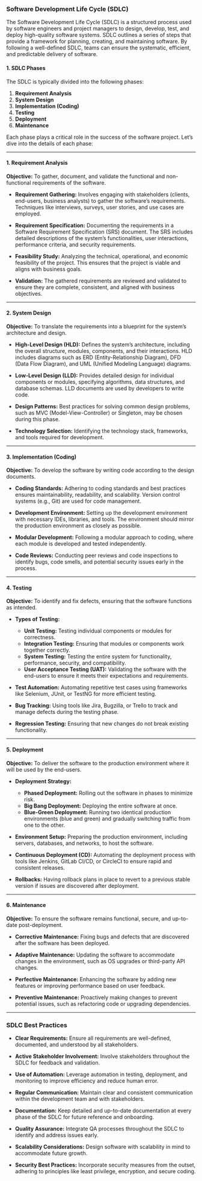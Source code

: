 ### Software Development Life Cycle (SDLC)

The Software Development Life Cycle (SDLC) is a structured process used by software engineers and project managers to design, develop, test, and deploy high-quality software systems. SDLC outlines a series of steps that provide a framework for planning, creating, and maintaining software. By following a well-defined SDLC, teams can ensure the systematic, efficient, and predictable delivery of software.

#### **1. SDLC Phases**

The SDLC is typically divided into the following phases:

1. **Requirement Analysis**
2. **System Design**
3. **Implementation (Coding)**
4. **Testing**
5. **Deployment**
6. **Maintenance**

Each phase plays a critical role in the success of the software project. Let’s dive into the details of each phase:

---

#### **1. Requirement Analysis**

**Objective:** To gather, document, and validate the functional and non-functional requirements of the software.

- **Requirement Gathering:** Involves engaging with stakeholders (clients, end-users, business analysts) to gather the software’s requirements. Techniques like interviews, surveys, user stories, and use cases are employed.

- **Requirement Specification:** Documenting the requirements in a Software Requirement Specification (SRS) document. The SRS includes detailed descriptions of the system’s functionalities, user interactions, performance criteria, and security requirements.

- **Feasibility Study:** Analyzing the technical, operational, and economic feasibility of the project. This ensures that the project is viable and aligns with business goals.

- **Validation:** The gathered requirements are reviewed and validated to ensure they are complete, consistent, and aligned with business objectives.

---

#### **2. System Design**

**Objective:** To translate the requirements into a blueprint for the system’s architecture and design.

- **High-Level Design (HLD):** Defines the system’s architecture, including the overall structure, modules, components, and their interactions. HLD includes diagrams such as ERD (Entity-Relationship Diagram), DFD (Data Flow Diagram), and UML (Unified Modeling Language) diagrams.

- **Low-Level Design (LLD):** Provides detailed design for individual components or modules, specifying algorithms, data structures, and database schemas. LLD documents are used by developers to write code.

- **Design Patterns:** Best practices for solving common design problems, such as MVC (Model-View-Controller) or Singleton, may be chosen during this phase.

- **Technology Selection:** Identifying the technology stack, frameworks, and tools required for development.

---

#### **3. Implementation (Coding)**

**Objective:** To develop the software by writing code according to the design documents.

- **Coding Standards:** Adhering to coding standards and best practices ensures maintainability, readability, and scalability. Version control systems (e.g., Git) are used for code management.

- **Development Environment:** Setting up the development environment with necessary IDEs, libraries, and tools. The environment should mirror the production environment as closely as possible.

- **Modular Development:** Following a modular approach to coding, where each module is developed and tested independently.

- **Code Reviews:** Conducting peer reviews and code inspections to identify bugs, code smells, and potential security issues early in the process.

---

#### **4. Testing**

**Objective:** To identify and fix defects, ensuring that the software functions as intended.

- **Types of Testing:**

  - **Unit Testing:** Testing individual components or modules for correctness.
  - **Integration Testing:** Ensuring that modules or components work together correctly.
  - **System Testing:** Testing the entire system for functionality, performance, security, and compatibility.
  - **User Acceptance Testing (UAT):** Validating the software with the end-users to ensure it meets their expectations and requirements.

- **Test Automation:** Automating repetitive test cases using frameworks like Selenium, JUnit, or TestNG for more efficient testing.

- **Bug Tracking:** Using tools like Jira, Bugzilla, or Trello to track and manage defects during the testing phase.

- **Regression Testing:** Ensuring that new changes do not break existing functionality.

---

#### **5. Deployment**

**Objective:** To deliver the software to the production environment where it will be used by the end-users.

- **Deployment Strategy:**

  - **Phased Deployment:** Rolling out the software in phases to minimize risk.
  - **Big Bang Deployment:** Deploying the entire software at once.
  - **Blue-Green Deployment:** Running two identical production environments (blue and green) and gradually switching traffic from one to the other.

- **Environment Setup:** Preparing the production environment, including servers, databases, and networks, to host the software.

- **Continuous Deployment (CD):** Automating the deployment process with tools like Jenkins, GitLab CI/CD, or CircleCI to ensure rapid and consistent releases.

- **Rollbacks:** Having rollback plans in place to revert to a previous stable version if issues are discovered after deployment.

---

#### **6. Maintenance**

**Objective:** To ensure the software remains functional, secure, and up-to-date post-deployment.

- **Corrective Maintenance:** Fixing bugs and defects that are discovered after the software has been deployed.

- **Adaptive Maintenance:** Updating the software to accommodate changes in the environment, such as OS upgrades or third-party API changes.

- **Perfective Maintenance:** Enhancing the software by adding new features or improving performance based on user feedback.

- **Preventive Maintenance:** Proactively making changes to prevent potential issues, such as refactoring code or upgrading dependencies.

---

### SDLC Best Practices

- **Clear Requirements:** Ensure all requirements are well-defined, documented, and understood by all stakeholders.

- **Active Stakeholder Involvement:** Involve stakeholders throughout the SDLC for feedback and validation.

- **Use of Automation:** Leverage automation in testing, deployment, and monitoring to improve efficiency and reduce human error.

- **Regular Communication:** Maintain clear and consistent communication within the development team and with stakeholders.

- **Documentation:** Keep detailed and up-to-date documentation at every phase of the SDLC for future reference and onboarding.

- **Quality Assurance:** Integrate QA processes throughout the SDLC to identify and address issues early.

- **Scalability Considerations:** Design software with scalability in mind to accommodate future growth.

- **Security Best Practices:** Incorporate security measures from the outset, adhering to principles like least privilege, encryption, and secure coding.
